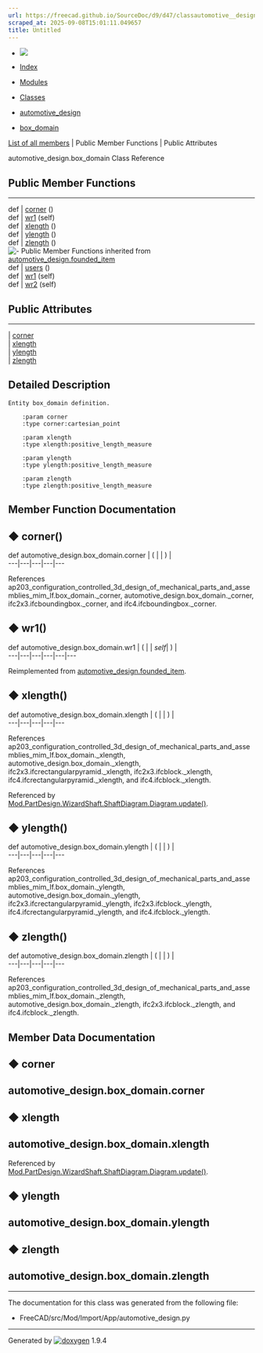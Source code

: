 ```yaml
---
url: https://freecad.github.io/SourceDoc/d9/d47/classautomotive__design_1_1box__domain.html
scraped_at: 2025-09-08T15:01:11.049657
title: Untitled
---
```


  * [ ![](https://www.freecad.org/svg/logo-freecad.svg) ](https://freecadweb.org "FreeCAD")
  * [Index](../../index.html "Index")
  * [Modules](../../modules.html "Modules list")
  * [Classes](../../annotated.html "Annotated list")

  * [automotive_design](../../d4/ddf/namespaceautomotive__design.html)
  * [box_domain](../../d9/d47/classautomotive__design_1_1box__domain.html)

[List of all members](../../d1/dc8/classautomotive__design_1_1box__domain-members.html) | Public Member Functions | Public Attributes

automotive_design.box_domain Class Reference

##  Public Member Functions  
  
---  
def | [corner](../../d9/d47/classautomotive__design_1_1box__domain.html#a4cbc33fc67dc9762c4995c225ff3aa52) ()  
def | [wr1](../../d9/d47/classautomotive__design_1_1box__domain.html#a8054d03e651707ab91c682852c2a57f3) (self)  
def | [xlength](../../d9/d47/classautomotive__design_1_1box__domain.html#af43ef09439543e68a96405ba858114b6) ()  
def | [ylength](../../d9/d47/classautomotive__design_1_1box__domain.html#ad7f468abe0a4dace6279b3ad6d89b882) ()  
def | [zlength](../../d9/d47/classautomotive__design_1_1box__domain.html#a8e20798de8fea69ca1d3952272a9164f) ()  
![-](../../closed.png) Public Member Functions inherited from
[automotive_design.founded_item](../../d4/d12/classautomotive__design_1_1founded__item.html)  
def | [users](../../d4/d12/classautomotive__design_1_1founded__item.html#a0299c3fccdb8223cc8c9f590f7cee9a5) ()  
def | [wr1](../../d4/d12/classautomotive__design_1_1founded__item.html#a0668b2127d1c208daa93b2d435855a7f) (self)  
def | [wr2](../../d4/d12/classautomotive__design_1_1founded__item.html#a1ef4a4f4c94d46b616c25ec02609838f) (self)  
  
##  Public Attributes  
  
---  
|
[corner](../../d9/d47/classautomotive__design_1_1box__domain.html#a488aacdad818460c3a23b494bc26f71d)  
|
[xlength](../../d9/d47/classautomotive__design_1_1box__domain.html#a6a5c300220127b3c8fbbe178a616370d)  
|
[ylength](../../d9/d47/classautomotive__design_1_1box__domain.html#a86de94c210406740b6e5c41029fbff54)  
|
[zlength](../../d9/d47/classautomotive__design_1_1box__domain.html#a411b51b3a7e428d58e349fcee74385a4)  
  
## Detailed Description

    
    
    Entity box_domain definition.
    
        :param corner
        :type corner:cartesian_point
    
        :param xlength
        :type xlength:positive_length_measure
    
        :param ylength
        :type ylength:positive_length_measure
    
        :param zlength
        :type zlength:positive_length_measure

## Member Function Documentation

## ◆ corner()

def automotive_design.box_domain.corner  | ( | | ) |   
---|---|---|---|---  
  
References
ap203_configuration_controlled_3d_design_of_mechanical_parts_and_assemblies_mim_lf.box_domain._corner,
automotive_design.box_domain._corner, ifc2x3.ifcboundingbox._corner, and
ifc4.ifcboundingbox._corner.

## ◆ wr1()

def automotive_design.box_domain.wr1  | ( |  | _self_| ) |   
---|---|---|---|---|---  
  
Reimplemented from
[automotive_design.founded_item](../../d4/d12/classautomotive__design_1_1founded__item.html#a0668b2127d1c208daa93b2d435855a7f).

## ◆ xlength()

def automotive_design.box_domain.xlength  | ( | | ) |   
---|---|---|---|---  
  
References
ap203_configuration_controlled_3d_design_of_mechanical_parts_and_assemblies_mim_lf.box_domain._xlength,
automotive_design.box_domain._xlength, ifc2x3.ifcrectangularpyramid._xlength,
ifc2x3.ifcblock._xlength, ifc4.ifcrectangularpyramid._xlength, and
ifc4.ifcblock._xlength.

Referenced by
[Mod.PartDesign.WizardShaft.ShaftDiagram.Diagram.update()](../../d9/d97/classMod_1_1PartDesign_1_1WizardShaft_1_1ShaftDiagram_1_1Diagram.html#a7dbcfc52379def311707bc63d73d8edc).

## ◆ ylength()

def automotive_design.box_domain.ylength  | ( | | ) |   
---|---|---|---|---  
  
References
ap203_configuration_controlled_3d_design_of_mechanical_parts_and_assemblies_mim_lf.box_domain._ylength,
automotive_design.box_domain._ylength, ifc2x3.ifcrectangularpyramid._ylength,
ifc2x3.ifcblock._ylength, ifc4.ifcrectangularpyramid._ylength, and
ifc4.ifcblock._ylength.

## ◆ zlength()

def automotive_design.box_domain.zlength  | ( | | ) |   
---|---|---|---|---  
  
References
ap203_configuration_controlled_3d_design_of_mechanical_parts_and_assemblies_mim_lf.box_domain._zlength,
automotive_design.box_domain._zlength, ifc2x3.ifcblock._zlength, and
ifc4.ifcblock._zlength.

## Member Data Documentation

## ◆ corner

automotive_design.box_domain.corner  
---  
  
## ◆ xlength

automotive_design.box_domain.xlength  
---  
  
Referenced by
[Mod.PartDesign.WizardShaft.ShaftDiagram.Diagram.update()](../../d9/d97/classMod_1_1PartDesign_1_1WizardShaft_1_1ShaftDiagram_1_1Diagram.html#a7dbcfc52379def311707bc63d73d8edc).

## ◆ ylength

automotive_design.box_domain.ylength  
---  
  
## ◆ zlength

automotive_design.box_domain.zlength  
---  
  
* * *

The documentation for this class was generated from the following file:

  * FreeCAD/src/Mod/Import/App/automotive_design.py

* * *

Generated by
[![doxygen](../../doxygen.svg)](https://www.doxygen.org/index.html) 1.9.4

